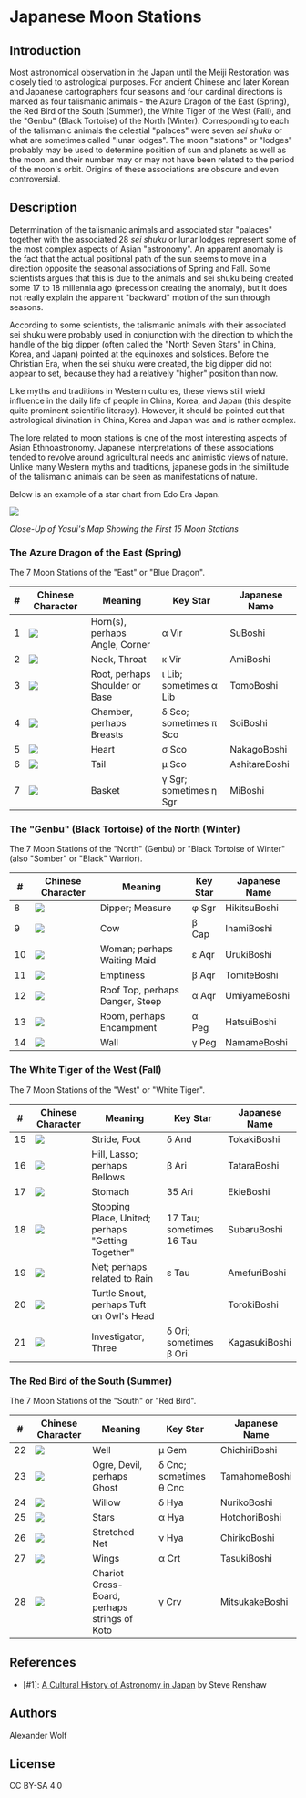 # Japanese Moon Stations

## Introduction

Most astronomical observation in the Japan until the Meiji Restoration was closely tied to astrological purposes. For ancient Chinese and later Korean and Japanese cartographers four seasons and four cardinal directions is marked as four talismanic animals - the Azure Dragon of the East (Spring), the Red Bird of the South (Summer), the White Tiger of the West (Fall), and the "Genbu" (Black Tortoise) of the North (Winter). Corresponding to each of the talismanic animals the celestial "palaces" were seven *sei shuku* or what are sometimes called "lunar lodges". The moon "stations" or "lodges" probably may be used to determine position of sun and planets as well as the moon, and their number may or may not have been related to the period of the moon's orbit. Origins of these associations are obscure and even controversial.

## Description

Determination of the talismanic animals and associated star "palaces" together with the associated 28 *sei shuku* or lunar lodges represent some of the most complex aspects of Asian "astronomy". An apparent anomaly is the fact that the actual positional path of the sun seems to move in a direction opposite the seasonal associations of Spring and Fall. Some scientists argues that this is due to the animals and sei shuku being created some 17 to 18 millennia ago (precession creating the anomaly), but it does not really explain the apparent "backward" motion of the sun through seasons.

According to some scientists, the talismanic animals with their associated sei shuku were probably used in conjunction with the direction to which the handle of the big dipper (often called the "North Seven Stars" in China, Korea, and Japan) pointed at the equinoxes and solstices. Before the Christian Era, when the sei shuku were created, the big dipper did not appear to set, because they had a relatively "higher" position than now.

Like myths and traditions in Western cultures, these views still wield influence in the daily life of people in China, Korea, and Japan (this despite quite prominent scientific literacy). However, it should be pointed out that astrological divination in China, Korea and Japan was and is rather complex.

The lore related to moon stations is one of the most interesting aspects of Asian Ethnoastronomy. Japanese interpretations of these associations tended to revolve around agricultural needs and animistic views of nature. Unlike many Western myths and traditions, japanese gods in the similitude of the talismanic animals can be seen as manifestations of nature.

Below is an example of a star chart from Edo Era Japan.

![](chart.png)

*Close-Up of Yasui's Map Showing the First 15 Moon Stations*

### The Azure Dragon of the East (Spring)

The 7 Moon Stations of the "East" or "Blue Dragon".

|<notr>#</notr>|Chinese Character|Meaning|Key Star|Japanese Name|
|-----------------------------------------------------------------------------|-----------------|-------|--------|-------------|
|<notr>1</notr>|![](mn01.png)|Horn(s), perhaps Angle, Corner|<notr>&alpha; Vir</notr>|<notr>SuBoshi</notr>|
|<notr>2</notr>|![](mn02.png)|Neck, Throat|<notr>&kappa; Vir</notr>|<notr>AmiBoshi</notr>|
|<notr>3</notr>|![](mn03.png)|Root, perhaps Shoulder or Base|<notr>&iota; Lib; </notr>sometimes<notr> &alpha; Lib</notr>|<notr>TomoBoshi</notr>|
|<notr>4</notr>|![](mn04.png)|Chamber, perhaps Breasts|<notr>&delta; Sco; </notr>sometimes<notr> &pi; Sco</notr>|<notr>SoiBoshi</notr>|
|<notr>5</notr>|![](mn05.png)|Heart|<notr>&sigma; Sco</notr>|<notr>NakagoBoshi</notr>|
|<notr>6</notr>|![](mn06.png)|Tail|<notr>&mu; Sco</notr>|<notr>AshitareBoshi</notr>|
|<notr>7</notr>|![](mn07.png)|Basket|<notr>&gamma; Sgr; </notr>sometimes<notr> &eta; Sgr</notr>|<notr>MiBoshi</notr>|

### The "Genbu" (Black Tortoise) of the North (Winter)

The 7 Moon Stations of the "North" (Genbu) or "Black Tortoise of Winter" (also "Somber" or "Black" Warrior).

|<notr>#</notr>|Chinese Character|Meaning|Key Star|Japanese Name|
|-----------------------------------------------------------------------------|-----------------|-------|--------|-------------|
|<notr>8</notr>|![](mn08.png)|Dipper; Measure|<notr>&phi; Sgr</notr>|<notr>HikitsuBoshi</notr>|
|<notr>9</notr>|![](mn09.png)|Cow|<notr>&beta; Cap</notr>|<notr>InamiBoshi</notr>|
|<notr>10</notr>|![](mn10.png)|Woman; perhaps Waiting Maid|<notr>&epsilon; Aqr</notr>|<notr>UrukiBoshi</notr>|
|<notr>11</notr>|![](mn11.png)|Emptiness|<notr>&beta; Aqr</notr>|<notr>TomiteBoshi</notr>|
|<notr>12</notr>|![](mn12.png)|Roof Top, perhaps Danger, Steep|<notr>&alpha; Aqr</notr>|<notr>UmiyameBoshi</notr>|
|<notr>13</notr>|![](mn13.png)|Room, perhaps Encampment|<notr>&alpha; Peg</notr>|<notr>HatsuiBoshi</notr>|
|<notr>14</notr>|![](mn14.png)|Wall|<notr>&gamma; Peg</notr>|<notr>NamameBoshi</notr>|

### The White Tiger of the West (Fall)

The 7 Moon Stations of the "West" or "White Tiger".

|<notr>#</notr>|Chinese Character|Meaning|Key Star|Japanese Name|
|-----------------------------------------------------------------------------|-----------------|-------|--------|-------------|
|<notr>15</notr>|![](mn15.png)|Stride, Foot|<notr>&delta; And</notr>|<notr>TokakiBoshi</notr>|
|<notr>16</notr>|![](mn16.png)|Hill, Lasso; perhaps Bellows|<notr>&beta; Ari</notr>|<notr>TataraBoshi</notr>|
|<notr>17</notr>|![](mn17.png)|Stomach|<notr>35 Ari</notr>|<notr>EkieBoshi</notr>|
|<notr>18</notr>|![](mn18.png)|Stopping Place, United; perhaps "Getting Together"|<notr>17 Tau; </notr>sometimes<notr> 16 Tau</notr>|<notr>SubaruBoshi</notr>|
|<notr>19</notr>|![](mn19.png)|Net; perhaps related to Rain|<notr>&epsilon; Tau</notr>|<notr>AmefuriBoshi</notr>|
|<notr>20</notr>|![](mn20.png)|Turtle Snout, perhaps Tuft on Owl's Head|   |<notr>TorokiBoshi</notr>|
|<notr>21</notr>|![](mn21.png)|Investigator, Three|<notr>&delta; Ori; </notr>sometimes<notr> &beta; Ori</notr>|<notr>KagasukiBoshi</notr>|

### The Red Bird of the South (Summer)

The 7 Moon Stations of the "South" or "Red Bird".

|<notr>#</notr>|Chinese Character|Meaning|Key Star|Japanese Name|
|-----------------------------------------------------------------------------|-----------------|-------|--------|-------------|
|<notr>22</notr>|![](mn22.png)|Well|<notr>&mu; Gem</notr>|<notr>ChichiriBoshi</notr>|
|<notr>23</notr>|![](mn23.png)|Ogre, Devil, perhaps Ghost|<notr>&delta; Cnc; </notr>sometimes<notr> &theta; Cnc</notr>|<notr>TamahomeBoshi</notr>|
|<notr>24</notr>|![](mn24.png)|Willow|<notr>&delta; Hya</notr>|<notr>NurikoBoshi</notr>|
|<notr>25</notr>|![](mn25.png)|Stars|<notr>&alpha; Hya</notr>|<notr>HotohoriBoshi</notr>|
|<notr>26</notr>|![](mn26.png)|Stretched Net|<notr>&nu; Hya</notr>|<notr>ChirikoBoshi</notr>|
|<notr>27</notr>|![](mn27.png)|Wings|<notr>&alpha; Crt</notr>|<notr>TasukiBoshi</notr>|
|<notr>28</notr>|![](mn28.png)|Chariot Cross-Board, perhaps strings of Koto|<notr>&gamma; Crv</notr>|<notr>MitsukakeBoshi</notr>|

## References

 - [#1]: <notr>[A Cultural History of Astronomy in Japan](http://www.academia.edu/5293593/A_Cultural_History_of_Astronomy_in_Japan)</notr> by Steve Renshaw

## Authors

Alexander Wolf

## License

CC BY-SA 4.0
